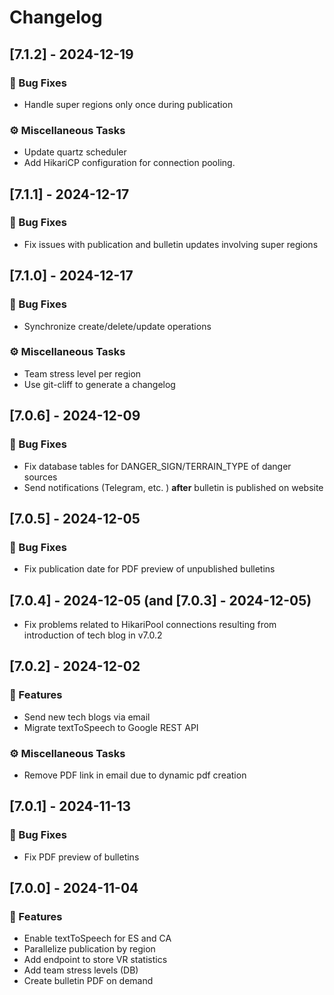 # Changelog

<!-- Update using `git-cliff -u -p CHANGELOG.md -t <TAG>` before creating new tag <TAG> with git. -->

## [7.1.2] - 2024-12-19

### 🐛 Bug Fixes

- Handle super regions only once during publication

### ⚙️ Miscellaneous Tasks

- Update quartz scheduler
- Add HikariCP configuration for connection pooling.

## [7.1.1] - 2024-12-17

### 🐛 Bug Fixes

- Fix issues with publication and bulletin updates involving super regions

## [7.1.0] - 2024-12-17

### 🐛 Bug Fixes

- Synchronize create/delete/update operations

### ⚙️ Miscellaneous Tasks

- Team stress level per region
- Use git-cliff to generate a changelog

## [7.0.6] - 2024-12-09

### 🐛 Bug Fixes

- Fix database tables for DANGER_SIGN/TERRAIN_TYPE of danger sources
- Send notifications (Telegram, etc. ) **after** bulletin is published on website

## [7.0.5] - 2024-12-05

### 🐛 Bug Fixes

- Fix publication date for PDF preview of unpublished bulletins

## [7.0.4] - 2024-12-05 (and [7.0.3] - 2024-12-05)

- Fix problems related to HikariPool connections resulting from introduction of tech blog in v7.0.2

## [7.0.2] - 2024-12-02

### 🚀 Features

- Send new tech blogs via email
- Migrate textToSpeech to Google REST API

### ⚙️ Miscellaneous Tasks

- Remove PDF link in email due to dynamic pdf creation

## [7.0.1] - 2024-11-13

### 🐛 Bug Fixes

- Fix PDF preview of bulletins

## [7.0.0] - 2024-11-04

### 🚀 Features

- Enable textToSpeech for ES and CA
- Parallelize publication by region
- Add endpoint to store VR statistics
- Add team stress levels (DB)
- Create bulletin PDF on demand

<!-- generated by git-cliff -->
